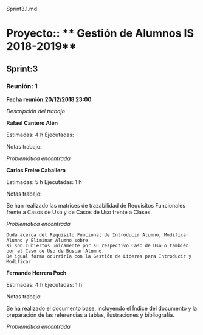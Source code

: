 Sprint3.1.md

# Proyecto:: ** Gestión de Alumnos IS 2018-2019**
 
## Sprint:3

### Reunión: 1

**Fecha reunión:20/12/2018 23:00**


_Descripción del trabajo_

**Rafael Cantero Alén**

Estimadas: 4 h
Ejecutadas: 

Notas trabajo:



_Problemática encontrada_



**Carlos Freire Caballero**

Estimadas: 5 h
Ejecutadas: 1 h

Notas trabajo:

Se han realizado las matrices de trazabilidad de Requisitos Funcionales frente a Casos de Uso y de Casos de Uso frente a Clases.

_Problemática encontrada_

~~~
Duda acerca del Requisito Funcional de Introducir Alumno, Modificar Alumno y Eliminar Alumno sobre 
si son cubiertos unicamente por su respectivo Caso de Uso o también por el Caso de Uso de Buscar Alumno. 
De igual forma ocurriría con la Gestión de Líderes para Introducir y Modificar
~~~

**Fernando Herrera Poch**

Estimadas: 4 h
Ejecutadas: 1 h

Notas trabajo:

Se ha realizado el documento base, incluyendo el Índice  del documento y la preparación de las referencias a tablas, ilustraciones y 
bibliografía.

_Problemática encontrada_


